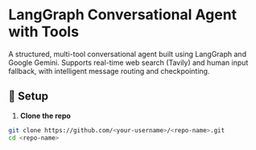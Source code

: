 # LangGraph Conversational Agent with Tools

A structured, multi-tool conversational agent built using LangGraph and Google Gemini. Supports real-time web search (Tavily) and human input fallback, with intelligent message routing and checkpointing.

## 🔧 Setup

1. **Clone the repo**  
```bash
git clone https://github.com/<your-username>/<repo-name>.git
cd <repo-name>
